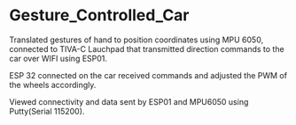 # Gesture_Controlled_Car
Translated gestures of hand to position coordinates using MPU 6050, connected to TIVA-C Lauchpad that transmitted direction commands to the car over WIFI using ESP01. 

ESP 32 connected on the car received commands and adjusted the PWM of the wheels accordingly.

Viewed connectivity and data sent by ESP01 and MPU6050 using Putty(Serial 115200).
